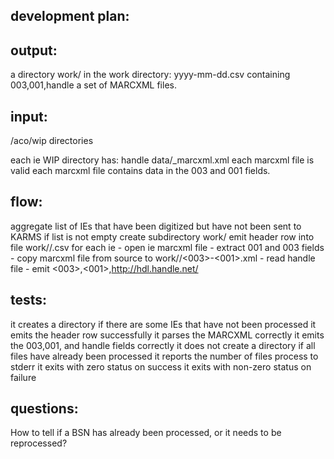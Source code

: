 development plan:
-----------------

output:
------
a directory work/<yyyy-mm-dd>
in the work directory: 
yyyy-mm-dd.csv containing 003,001,handle
a set of MARCXML files.


input:
------
<partner>/aco/wip directories

each ie WIP directory has:
handle
data/<ie UUID>_marcxml.xml
each marcxml file is valid
each marcxml file contains data in the 003 and 001 fields.


flow:
----
aggregate list of IEs that have been digitized but have not been sent to KARMS
if list is not empty
  create subdirectory work/<yyyy-mm-dd>
  emit header row into file work/<yyyy-mm-dd>/<yyyy-mm-dd>.csv
  for each ie
    - open ie marcxml file
	- extract 001 and 003 fields
	- copy marcxml file from source to work/<yyyy-mm-dd>/<003>-<001>.xml
	- read handle file
	- emit <003>,<001>,http://hdl.handle.net/<handle>


tests:
-----
it creates a directory if there are some IEs that have not been processed
it emits the header row successfully
it parses the MARCXML correctly
it emits the 003,001, and handle fields correctly
it does not create a directory if all files have already been processed
it reports the number of files process to stderr
it exits with zero status on success
it exits with non-zero status on failure


questions:
----------
How to tell if a BSN has already been processed, or it needs to be reprocessed?

